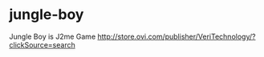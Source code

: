 jungle-boy
==========

Jungle Boy is J2me Game http://store.ovi.com/publisher/VeriTechnology/?clickSource=search

